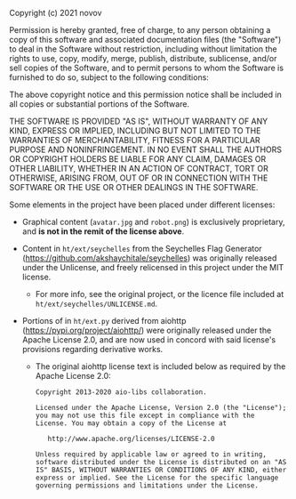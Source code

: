 Copyright (c) 2021 novov

Permission is hereby granted, free of charge, to any person obtaining a copy of this software and associated documentation files (the "Software")  to deal in the Software without restriction, including without limitation the rights to use, copy, modify, merge, publish, distribute, sublicense, and/or sell copies of the Software, and to permit persons to whom the Software is furnished to do so, subject to the following conditions:

The above copyright notice and this permission notice shall be included in all copies or substantial portions of the Software.

THE SOFTWARE IS PROVIDED "AS IS", WITHOUT WARRANTY OF ANY KIND, EXPRESS OR IMPLIED, INCLUDING BUT NOT LIMITED TO THE WARRANTIES OF MERCHANTABILITY, FITNESS FOR A PARTICULAR PURPOSE AND NONINFRINGEMENT. IN NO EVENT SHALL THE AUTHORS OR COPYRIGHT HOLDERS BE LIABLE FOR ANY CLAIM, DAMAGES OR OTHER LIABILITY, WHETHER IN AN ACTION OF CONTRACT, TORT OR OTHERWISE, ARISING FROM, OUT OF OR IN CONNECTION WITH THE SOFTWARE OR THE USE OR OTHER DEALINGS IN THE SOFTWARE.


Some elements in the project have been placed under different licenses:

- Graphical content (`avatar.jpg` and `robot.png`) is exclusively proprietary, and **is not in the remit of the license above**.

- Content in `ht/ext/seychelles` from the Seychelles Flag Generator (https://github.com/akshaychitale/seychelles) was originally released under the Unlicense, and freely relicensed in this project under the MIT license.
   - For more info, see the original project, or the licence file included at `ht/ext/seychelles/UNLICENSE.md`.

- Portions of in `ht/ext.py` derived from aiohttp (https://pypi.org/project/aiohttp/) were originally released under the Apache License 2.0, and are now used in concord with said license's provisions regarding derivative works.
   - The original aiohttp license text is included below as required by the Apache License 2.0:
      ```````````````````````````````````````````
      Copyright 2013-2020 aio-libs collaboration.
      
      Licensed under the Apache License, Version 2.0 (the "License"); you may not use this file except in compliance with the License. You may obtain a copy of the License at
      
         http://www.apache.org/licenses/LICENSE-2.0
      
      Unless required by applicable law or agreed to in writing, software distributed under the License is distributed on an "AS IS" BASIS, WITHOUT WARRANTIES OR CONDITIONS OF ANY KIND, either express or implied. See the License for the specific language governing permissions and limitations under the License.
      ```````````````````````````````````````````